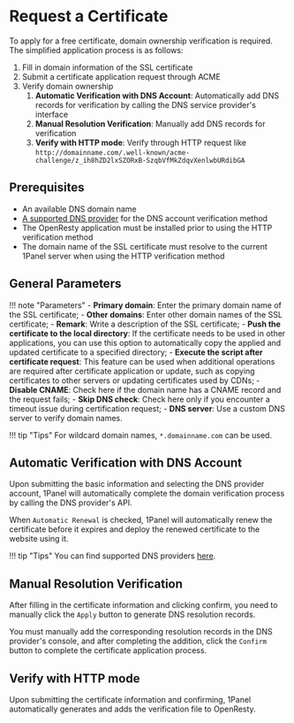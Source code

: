 
# Request a Certificate

To apply for a free certificate, domain ownership verification is required. The simplified application process is as follows:

1. Fill in domain information of the SSL certificate
2. Submit a certificate application request through ACME
3. Verify domain ownership
    1. **Automatic Verification with DNS Account**: Automatically add DNS records for verification by calling the DNS service provider's interface
    2. **Manual Resolution Verification**: Manually add DNS records for verification
    3. **Verify with HTTP mode**: Verify through HTTP request like `http://domainname.com/.well-known/acme-challenge/z_ih8hZD2lxSZORxB-SzqbVfMkZdqvXenlwbURdibGA`

## Prerequisites

- An available DNS domain name
- [A supported DNS provider](#supported-dns-providers) for the DNS account verification method
- The OpenResty application must be installed prior to using the HTTP verification method
- The domain name of the SSL certificate must resolve to the current 1Panel server when using the HTTP verification method

## General Parameters

!!! note "Parameters"
    - **Primary domain**: Enter the primary domain name of the SSL certificate;
    - **Other domains**: Enter other domain names of the SSL certificate;
    - **Remark**: Write a description of the SSL certificate;
    - **Push the certificate to the local directory**: If the certificate needs to be used in other applications, you can use this option to automatically copy the applied and updated certificate to a specified directory;
    - **Execute the script after certificate request**: This feature can be used when additional operations are required after certificate application or update, such as copying certificates to other servers or updating certificates used by CDNs;
    - **Disable CNAME**: Check here if the domain name has a CNAME record and the request fails;
    - **Skip DNS check**: Check here only if you encounter a timeout issue during certification request;
    - **DNS server**: Use a custom DNS server to verify domain names.

!!! tip "Tips"
    For wildcard domain names, `*.domainname.com` can be used.

## Automatic Verification with DNS Account

Upon submitting the basic information and selecting the DNS provider account, 1Panel will automatically complete the domain verification process by calling the DNS provider's API. 

When `Automatic Renewal` is checked, 1Panel will automatically renew the certificate before it expires and deploy the renewed certificate to the website using it.

!!! tip "Tips"
    You can find supported DNS providers [here](./certificate_dns.md).

## Manual Resolution Verification

After filling in the certificate information and clicking confirm, you need to manually click the `Apply` button to generate DNS resolution records.

You must manually add the corresponding resolution records in the DNS provider's console, and after completing the addition, click the `Confirm` button to complete the certificate application process.

## Verify with HTTP mode

Upon submitting the certificate information and confirming, 1Panel automatically generates and adds the verification file to OpenResty.
